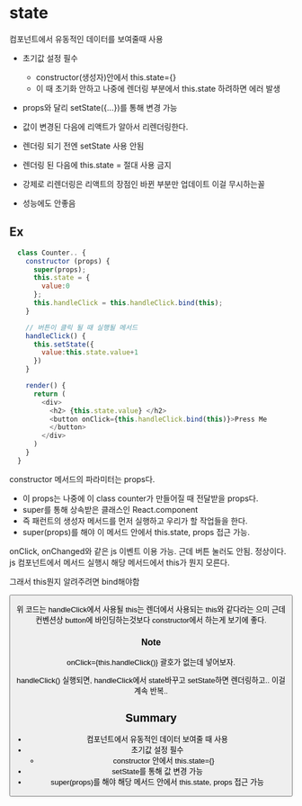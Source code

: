 # state
컴포넌트에서 유동적인 데이터를 보여줄때 사용
- 초기값 설정 필수
  - constructor(생성자)안에서 this.state={}
  - 이 때 초기화 안하고 나중에 렌더링 부분에서 this.state 하려하면 에러 발생
- props와 달리 setState({...})를 통해 변경 가능
- 값이 변경된 다음에 리액트가 알아서 리렌더링한다.

- 렌더링 되기 전엔 setState 사용 안됨
- 렌더링 된 다음에 this.state = 절대 사용 금지
- 강제로 리렌더링은 리액트의 장점인 바뀐 부분만 업데이트 이걸 무시하는꼴
- 성능에도 안좋음

## Ex
```javascript
  class Counter.. {
    constructor (props) {
      super(props);
      this.state = {
        value:0
      };
      this.handleClick = this.handleClick.bind(this);
    }

    // 버튼이 클릭 될 때 실행될 메서드
    handleClick() {
      this.setState({
        value:this.state.value+1
      })
    }

    render() {
      return (
        <div>
          <h2> {this.state.value} </h2>
          <button onClick={this.handleClick.bind(this)}>Press Me
          </button>
        </div>
      )
    }
  }

```


constructor 메서드의 파라미터는 props다.
- 이 props는 나중에 이 class counter가 만들어질 때 전달받을 props다.
- super를 통해 상속받은 클래스인 React.component
- 즉 패런트의 생성자 메서드를 먼저 실행하고 우리가 할 작업들을 한다.
- super(props)를 해야 이 메서드 안에서 this.state, props 접근 가능.

onClick, onChanged와 같은 js 이벤트 이용 가능. 근데 버튼 눌러도 안됨. 정상이다. js 컴포넌트에서 메서드 실행시 해당 메서드에서 this가 뭔지 모른다.

그래서 this뭔지 알려주려면 bind해야함

<button onClick={this.handleClick.bind(this)>

위 코드는 handleClick에서 사용될 this는 렌더에서 사용되는 this와 같다라는 으미
근데 컨벤션상 button에 바인딩하는것보다 constructor에서 하는게 보기에 좋다.

### Note

onClick={this.handleClick()} 괄호가 없는데 넣어보자.

handleClick() 실행되면, handleClick에서 state바꾸고
setState하면 렌더링하고.. 이걸 계속 반복..

## Summary
- 컴포넌트에서 유동적인 데이터 보여줄 때 사용
- 초기값 설정 필수
  - constructor 안에서 this.state={}
- setState를 통해 값 변경 가능
- super(props)를 해야 해당 메서드 안에서 this.state, props 접근 가능
